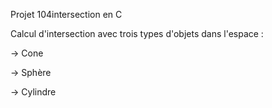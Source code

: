 Projet 104intersection en C

Calcul d'intersection avec trois types d'objets dans l'espace :

-> Cone

-> Sphère

-> Cylindre